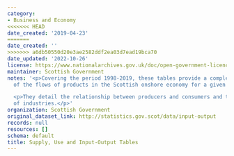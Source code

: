 ```yaml
---
category:
- Business and Economy
<<<<<<< HEAD
date_created: '2019-04-23'
=======
date_created: ''
>>>>>>> a6db50550d20e3ae2582ddf2ea03d7ead19bca70
date_updated: '2022-10-26'
license: https://www.nationalarchives.gov.uk/doc/open-government-licence/version/3/
maintainer: Scottish Government
notes: '<p>Covering the period 1998-2019, these tables provide a complete picture
  of the flows of products in the Scottish onshore economy for a given year. </p>

  <p>They detail the relationship between producers and consumers and the interdependencies
  of industries.</p>'
organization: Scottish Government
original_dataset_link: http://statistics.gov.scot/data/input-output
records: null
resources: []
schema: default
title: Supply, Use and Input-Output Tables
---
```

